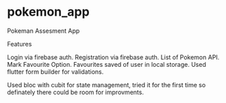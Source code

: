 # pokemon_app

Pokeman Assesment App

Features

Login via firebase auth.
Registration via firebase auth.
List of Pokemon API.
Mark Favourite Option.
Favourites saved of user in local storage.
Used flutter form builder for validations.


Used bloc with cubit for state management, tried it for the first time so definately there could be room for improvments.
